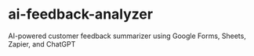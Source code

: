 # ai-feedback-analyzer
AI-powered customer feedback summarizer using Google Forms, Sheets, Zapier, and ChatGPT
